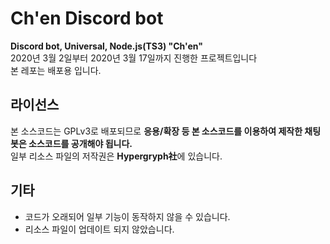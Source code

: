 # Ch'en Discord bot
**Discord bot, Universal, Node.js(TS3) "Ch'en"**<br>
2020년 3월 2일부터 2020년 3월 17일까지 진행한 프로젝트입니다<br>
본 레포는 배포용 입니다.
## 라이선스
본 소스코드는 GPLv3로 배포되므로 **응용/확장 등 본 소스코드를 이용하여 제작한 채팅봇은 소스코드를 공개해야 됩니다.**<br>
일부 리소스 파일의 저작권은 **Hypergryph社**에 있습니다.
## 기타
 - 코드가 오래되어 일부 기능이 동작하지 않을 수 있습니다.
 - 리소스 파일이 업데이트 되지 않았습니다.
